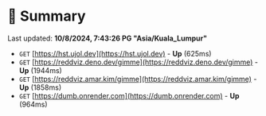 # 📖 Summary
Last updated: **10/8/2024, 7:43:26 PG "Asia/Kuala_Lumpur"**

- `GET` [https://hst.ujol.dev](https://hst.ujol.dev) - **Up** (625ms)
- `GET` [https://reddviz.deno.dev/gimme](https://reddviz.deno.dev/gimme) - **Up** (1944ms)
- `GET` [https://reddviz.amar.kim/gimme](https://reddviz.amar.kim/gimme) - **Up** (1858ms)
- `GET` [https://dumb.onrender.com](https://dumb.onrender.com) - **Up** (964ms)
